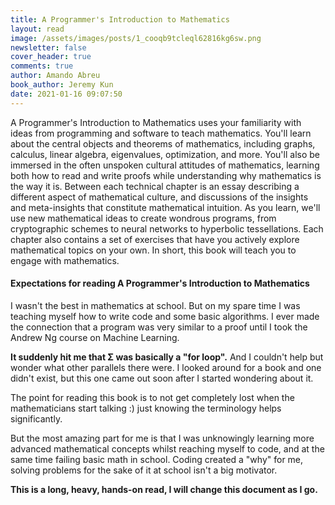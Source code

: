 ```yaml
---
title: A Programmer's Introduction to Mathematics
layout: read
image: /assets/images/posts/1_cooqb9tcleql62816kg6sw.png
newsletter: false
cover_header: true
comments: true
author: Amando Abreu
book_author: Jeremy Kun
date: 2021-01-16 09:07:50
---
```

A Programmer's Introduction to Mathematics uses your familiarity with ideas from programming and software to teach mathematics. You'll learn about the central objects and theorems of mathematics, including graphs, calculus, linear algebra, eigenvalues, optimization, and more. You'll also be immersed in the often unspoken cultural attitudes of mathematics, learning both how to read and write proofs while understanding why mathematics is the way it is. Between each technical chapter is an essay describing a different aspect of mathematical culture, and discussions of the insights and meta-insights that constitute mathematical intuition. As you learn, we'll use new mathematical ideas to create wondrous programs, from cryptographic schemes to neural networks to hyperbolic tessellations. Each chapter also contains a set of exercises that have you actively explore mathematical topics on your own. In short, this book will teach you to engage with mathematics.

#### Expectations for reading A Programmer's Introduction to Mathematics

I wasn't the best in mathematics at school. But on my spare time I was teaching myself how to write code and some basic algorithms. I ever made the connection that a program was very similar to a proof until I took the Andrew Ng course on Machine Learning. 

**It suddenly hit me that Σ was basically a "for loop".** And I couldn't help but wonder what other parallels there were. I looked around for a book and one didn't exist, but this one came out soon after I started wondering about it.

The point for reading this book is to not get completely lost when the mathematicians start talking :) just knowing the terminology helps significantly.

But the most amazing part for me is that I was unknowingly learning more advanced mathematical concepts whilst reaching myself to code, and at the same time failing basic math in school. Coding created a "why" for me, solving problems for the sake of it at school isn't a big motivator.

**This is a long, heavy, hands-on read, I will change this document as I go.**